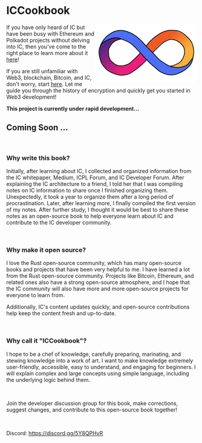 # ICCookbook

<img src="assets/README/iclogo.png" align="right" alt="DFINITY logo" width="270" />

If you have only heard of IC but have been busy with Ethereum and Polkadot projects without delving into IC, then you've come to the right place to learn more about it [here](./OverviewofIC/OverviewofIC.md)!

If you are still unfamiliar with Web3, blockchain, Bitcoin, and IC, don't worry, start [here](./JourneytoWeb3/JourneyoftheDreamWeaver.md). Let me guide you through the history of encryption and quickly get you started in Web3 development!

**This project is currently under rapid development...** 

## Coming Soon ...

<br>

### Why write this book?

Initially, after learning about IC, I collected and organized information from the IC whitepaper, Medium, ICPL Forum, and IC Developer Forum. After explaining the IC architecture to a friend, I told her that I was compiling notes on IC information to share once I finished organizing them. Unexpectedly, it took a year to organize them after a long period of procrastination. Later, after learning more, I finally compiled the first version of my notes. After further study, I thought it would be best to share these notes as an open-source book to help everyone learn about IC and contribute to the IC developer community.

<br>

### Why make it open source?

I love the Rust open-source community, which has many open-source books and projects that have been very helpful to me. I have learned a lot from the Rust open-source community. Projects like Bitcoin, Ethereum, and related ones also have a strong open-source atmosphere, and I hope that the IC community will also have more and more open-source projects for everyone to learn from.

Additionally, IC's content updates quickly, and open-source contributions help keep the content fresh and up-to-date.

<br>

### Why call it "ICCookbook"?

I hope to be a chef of knowledge, carefully preparing, marinating, and stewing knowledge into a work of art. I want to make knowledge extremely user-friendly, accessible, easy to understand, and engaging for beginners. I will explain complex and large concepts using simple language, including the underlying logic behind them.

<br>

Join the developer discussion group for this book, make corrections, suggest changes, and contribute to this open-source book together!

<br>

Discord: https://discord.gg/5Y8QPHvR
